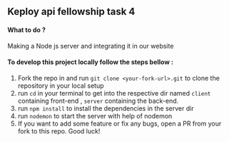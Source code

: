 ## Keploy api fellowship task 4

#### What to do ? 
Making a Node js server and integrating it in our website

#### To develop this project locally follow the steps bellow : 

1. Fork the repo in and run `git clone <your-fork-url>.git` to clone the repository in your local setup
2. run `cd` in your terminal to get into the respective dir named `client` containing front-end , `server` containing the back-end.
3. run `npm install` to install the dependencies in the server dir
4. run `nodemon` to start the server with help of nodemon
5. If you want to add some feature or fix any bugs, open a PR from your fork to this repo. Good luck!
